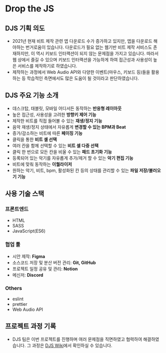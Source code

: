 # Drop the JS

## DJS 기획 의도
- 2021년 현재 비트 제작 관련 앱 다운로드 수가 증가하고 있지만, 앱을 다운로드 해야하는 번거로움이 있습니다. 다운로드가 필요 없는 웹기반 비트 제작 서비스도 존재하지만, 이 역시 키보드 인터랙션이 되지 않는 문제점을 가지고 있습니다. 따라서 웹 상에서 즐길 수 있으며 키보드 인터랙션을 가능하게 하여 접근성과 사용성이 높은 서비스를 제작하기로 하였습니다. 
- 제작하는 과정에서 Web Audio API와 다양한 이벤트(마우스, 키보드 등)들을 활용하는 등 학습적인 측면에서도 많은 도움이 될 것이라고 판단하였습니다.

## DJS 주요 기능 소개
- 데스크탑, 태블릿, 모바일 어디서든 동작하는 **반응형 레이아웃**
- 높은 접근성, 사용성을 고려한 **방향키 제어 기능**
- 제작한 비트를 직접 들어볼 수 있는 **재생/정지 기능**
- 음악 재생/정지 상태에서 자유롭게 **변경할 수 있는 BPM과 Beat**
- 증가/감소하는 비트에 따른 **페이징 기능**
- 클릭을 통한 **비트 셀 선택**
- 여러 칸을 함께 선택할 수 있는 **비트 셀 다중 선택**
- 클릭 한 번으로 모든 칸을 비울 수 있는 **패드 초기화 기능**
- 등록되어 있는 악기를 자유롭게 추가/제거 할 수 있는 **악기 편집 기능**
- 비트에 맞춰 동작하는 **이퀄라이저**
- 원하는 악기, 비트, bpm, 활성화된 칸 등의 상태를 관리할 수 있는 **파일 저장/불러오기 기능**

## 사용 기술 스택
### 프론트엔드
- HTML
- SASS
- JavaScript(ES6)

### 협업 툴
- 시안 제작: **Figma**
- 소스코드 저장 및 분산 버전 관리: **Git, GitHub**
- 프로젝트 일정 공유 및 관리: **Notion**
- 메신저: **Discord**

### Others
- eslint
- prettier
- Web Audio API

## 프로젝트 과정 기록
- DJS 팀은 이번 프로젝트를 진행하며 여러 문제점을 직면하였고 협력하여 해결하였습니다. 그 과정은 [DJS Wiki](https://github.com/KoSangWon/Drop-the-JS/wiki)에서 확인하실 수 있습니다.
